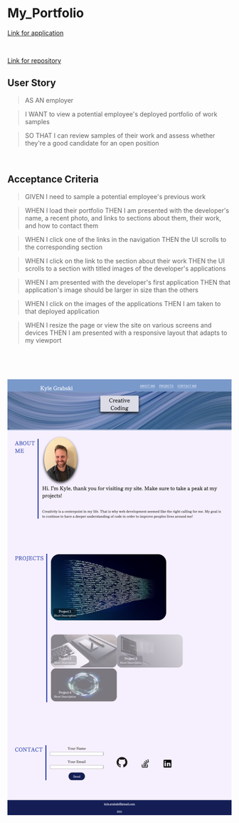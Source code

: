 # My_Portfolio

[Link for application](https://kylegrabski.github.io/My_Portfolio/index.html)

<br>

[Link for repository](https://github.com/kylegrabski/My_Portfolio/)

## User Story 

>AS AN employer 

>I WANT to view a potential employee's deployed portfolio of work samples

>SO THAT I can review samples of their work and assess whether they're a good candidate for an open position

<br>

## Acceptance Criteria

>GIVEN I need to sample a potential employee's previous work

>WHEN I load their portfolio
THEN I am presented with the developer's name, a recent photo, and links to sections about them, their work, and how to contact them

>WHEN I click one of the links in the navigation
THEN the UI scrolls to the corresponding section

>WHEN I click on the link to the section about their work
THEN the UI scrolls to a section with titled images of the developer's applications

>WHEN I am presented with the developer's first application
THEN that application's image should be larger in size than the others

>WHEN I click on the images of the applications
THEN I am taken to that deployed application

>WHEN I resize the page or view the site on various screens and devices
THEN I am presented with a responsive layout that adapts to my viewport

<br><br><br>

![Screenshot](assets/images/page-screen-shot.png)